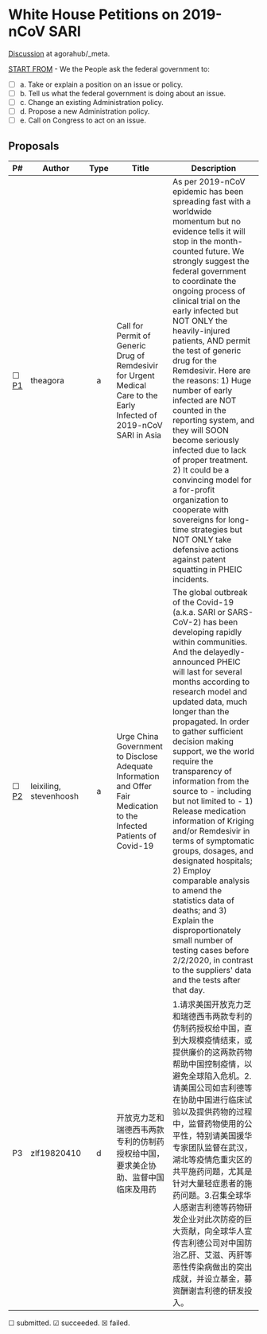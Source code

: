 # White House Petitions on 2019-nCoV SARI
[Discussion](https://github.com/agorahub/_meta/issues/2) at agorahub/_meta.

[START FROM](https://petitions.whitehouse.gov/petition/create) - We the People ask the federal government to: 
- [ ] a. Take or explain a position on an issue or policy. 
- [ ] b. Tell us what the federal government is doing about an issue. 
- [ ] c. Change an existing Administration policy. 
- [ ] d. Propose a new Administration policy. 
- [ ] e. Call on Congress to act on an issue. 

## Proposals

| P# | Author    | Type | Title | Description |
| -- | --------- | :--: | ----- | ------------|
| ☐ [P1](https://petitions.whitehouse.gov/petition/call-permit-generic-drug-remdesivir-urgent-medical-care-early-infected-2019-ncov-sari-asia) | theagora  |   a  | Call for Permit of Generic Drug of Remdesivir for Urgent Medical Care to the Early Infected of 2019-nCoV SARI in Asia | As per 2019-nCoV epidemic has been spreading fast with a worldwide momentum but no evidence tells it will stop in the month-counted future. We strongly suggest the federal government to coordinate the ongoing process of clinical trial on the early infected but NOT ONLY the heavily-injured patients, AND permit the test of generic drug for the Remdesivir. Here are the reasons: 1) Huge number of early infected are NOT counted in the reporting system, and they will SOON become seriously infected due to lack of proper treatment. 2) It could be a convincing model for a for-profit organization to cooperate with sovereigns for long-time strategies but NOT ONLY take defensive actions against patent squatting in PHEIC incidents. |
| ☐ [P2](https://petitions.whitehouse.gov/petition/urge-china-government-disclose-adequate-information-and-offer-fair-medication-infected-patients-covid-19) | leixiling, stevenhoosh |   a  | Urge China Government to Disclose Adequate Information and Offer Fair Medication to the Infected Patients of Covid-19 | The global outbreak of the Covid-19 (a.k.a. SARI or SARS-CoV-2) has been developing rapidly within communities. And the delayedly-announced PHEIC will last for several months according to research model and updated data, much longer than the propagated. In order to gather sufficient decision making support, we the world require the transparency of information from the source to - including but not limited to - 1) Release medication information of Kriging and/or Remdesivir in terms of symptomatic groups, dosages, and designated hospitals; 2) Employ comparable analysis to amend the statistics data of deaths; and 3) Explain the disproportionately small number of testing cases before 2/2/2020, in contrast to the suppliers' data and the tests after that day. |
| P3 |zlf19820410|   d  | 开放克力芝和瑞德西韦两款专利的仿制药授权给中国，要求美企协助、监督中国临床及用药 | 1.请求美国开放克力芝和瑞德西韦两款专利的仿制药授权给中国，直到大规模疫情结束，或提供廉价的这两款药物帮助中国控制疫情，以避免全球陷入危机。2.请美国公司如吉利德等在协助中国进行临床试验以及提供药物的过程中，监督药物使用的公平性，特别请美国援华专家团队监督在武汉，湖北等疫情危重灾区的共平施药问题，尤其是针对大量轻症患者的施药问题。3.召集全球华人感谢吉利德等药物研发企业对此次防疫的巨大贡献，向全球华人宣传吉利德公司对中国防治乙肝、艾滋、丙肝等恶性传染病做出的突出成就，并设立基金，募资酬谢吉利德的研发投入。 |

☐ submitted. ☑ succeeded. ☒ failed.
